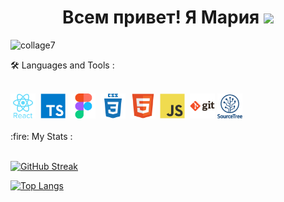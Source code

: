 <h1 align="center">Всем привет! Я Мария <img src="https://github.com/blackcater/blackcater/raw/main/images/Hi.gif" height="32"/></h1>

![collage7](https://github.com/NazarovaMary/NazarovaMary/assets/145542673/a420912f-5294-4019-b3cb-ec9adc94faab)


:hammer_and_wrench: Languages and Tools :
<br>
<br>
<div>
  <img src="https://github.com/devicons/devicon/blob/master/icons/react/react-original-wordmark.svg" title="React" alt="React" width="40" height="40"/>&nbsp;
  <img src="https://github.com/devicons/devicon/blob/master/icons/typescript/typescript-plain.svg" title="Typescript" alt="Spring" width="40" height="40"/>&nbsp;
  <img src="https://github.com/devicons/devicon/blob/master/icons/figma/figma-original.svg" title="Figma" alt="Flutter" width="40" height="40"/>&nbsp;
  <img src="https://github.com/devicons/devicon/blob/master/icons/css3/css3-plain-wordmark.svg"  title="CSS3" alt="CSS" width="40" height="40"/>&nbsp;
  <img src="https://github.com/devicons/devicon/blob/master/icons/html5/html5-original.svg" title="HTML5" alt="HTML" width="40" height="40"/>&nbsp;
  <img src="https://github.com/devicons/devicon/blob/master/icons/javascript/javascript-original.svg" title="JavaScript" alt="JavaScript" width="40" height="40"/>&nbsp;
  <img src="https://github.com/devicons/devicon/blob/master/icons/git/git-original-wordmark.svg" title="Git" **alt="Git" width="40" height="40"/>
   <img src="https://github.com/devicons/devicon/blob/master/icons/sourcetree/sourcetree-original-wordmark.svg" title="Sourcetree" **alt="Git" width="40" height="40"/>
</div>
<br>
:fire: My Stats :
<br>
<br>

[![GitHub Streak](http://github-readme-streak-stats.herokuapp.com?user=NazarovaMary&theme=dark&background=000000)](https://git.io/streak-stats)

[![Top Langs](https://github-readme-stats.vercel.app/api/top-langs/?username=NazarovaMary&layout=compact&theme=vision-friendly-dark)](https://github.com/anuraghazra/github-readme-stats)
